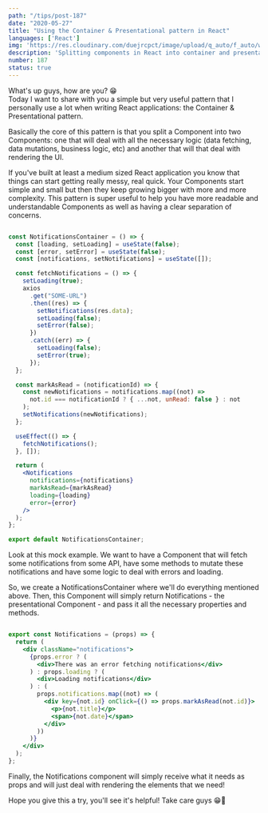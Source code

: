 ```yaml
---
path: "/tips/post-187"
date: "2020-05-27"
title: "Using the Container & Presentational pattern in React"
languages: ['React']
img: 'https://res.cloudinary.com/duejrcpct/image/upload/q_auto/f_auto/w_1000/v1590592617/tips/187-1_qv0e0e.png'
description: 'Splitting components in React into container and presentational'
number: 187
status: true
---
```


What's up guys, how are you? 😁  
Today I want to share with you a simple but very useful pattern that I personally use a lot when writing React applications: the Container & Presentational pattern.

Basically the core of this pattern is that you split a Component into two Components: one that will deal with all the necessary logic (data fetching, data mutations, business logic, etc) and another that will that deal with rendering the UI.

If you've built at least a medium sized React application you know that things can start getting really messy, real quick. Your Components start simple and small but then they keep growing bigger with more and more complexity. This pattern is super useful to help you have more readable and understandable Components as well as having a clear separation of concerns.

```jsx

const NotificationsContainer = () => {
  const [loading, setLoading] = useState(false);
  const [error, setError] = useState(false);
  const [notifications, setNotifications] = useState([]);

  const fetchNotifications = () => {
    setLoading(true);
    axios
      .get("SOME-URL")
      .then((res) => {
        setNotifications(res.data);
        setLoading(false);
        setError(false);
      })
      .catch((err) => {
        setLoading(false);
        setError(true);
      });
  };

  const markAsRead = (notificationId) => {
    const newNotifications = notifications.map((not) =>
      not.id === notificationId ? { ...not, unRead: false } : not
    );
    setNotifications(newNotifications);
  };

  useEffect(() => {
    fetchNotifications();
  }, []);

  return (
    <Notifications
      notifications={notifications}
      markAsRead={markAsRead}
      loading={loading}
      error={error}
    />
  );
};

export default NotificationsContainer;

```

Look at this mock example. We want to have a Component that will fetch some notifications from some API, have some methods to mutate these notifications and have some logic to deal with errors and loading.

So, we create a NotificationsContainer where we'll do everything mentioned above. Then, this Component will simply return Notifications - the presentational Component - and pass it all the necessary properties and methods.

```jsx

export const Notifications = (props) => {
  return (
    <div className="notifications">
      {props.error ? (
        <div>There was an error fetching notifications</div>
      ) : props.loading ? (
        <div>Loading notifications</div>
      ) : (
        props.notifications.map((not) => (
          <div key={not.id} onClick={() => props.markAsRead(not.id)}>
            <p>{not.title}</p>
            <span>{not.date}</span>
          </div>
        ))
      )}
    </div>
  );
};

```

Finally, the Notifications component will simply receive what it needs as props and will just deal with rendering the elements that we need!

Hope you give this a try, you'll see it's helpful! Take care guys 😁🙏
